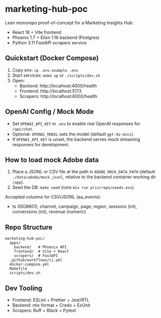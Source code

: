 # marketing-hub-poc

Lean monorepo proof-of-concept for a Marketing Insights Hub:

- React 18 + Vite frontend
- Phoenix 1.7 + Elixir 1.16 backend (Postgres)
- Python 3.11 FastAPI scrapers service

## Quickstart (Docker Compose)

1. Copy env: `cp .env.example .env`
2. Start services: `make up` or `./scripts/dev.sh`
3. Open:
   - Backend:  http://localhost:4000/health
   - Frontend: http://localhost:5173
   - Scrapers: http://localhost:8000/health

## OpenAI Config / Mock Mode

- Set `OPENAI_API_KEY` in `.env` to enable real OpenAI responses for `/api/chat`.
- Optional: `OPENAI_MODEL` sets the model (default `gpt-4o-mini`).
- If `OPENAI_API_KEY` is unset, the backend serves mock streaming responses for development.

## How to load mock Adobe data

1. Place a JSONL or CSV file at the path in `ADOBE_MOCK_DATA_PATH` (default `./data/adobe/mock.jsonl`, relative to the backend container working dir `/app`).
2. Seed the DB: `make seed` (runs `mix run priv/repo/seeds.exs`).

Accepted columns for CSV/JSONL (aa_events):
- ts (ISO8601), channel, campaign, page, region, sessions (int), conversions (int), revenue (numeric)

## Repo Structure

```
marketing-hub-poc/
  apps/
    backend/   # Phoenix API
    frontend/  # Vite + React
    scrapers/  # FastAPI
  .github/workflows/ci.yml
  docker-compose.yml
  Makefile
  scripts/dev.sh
```

## Dev Tooling

- Frontend: ESLint + Prettier + Jest/RTL
- Backend: mix format + Credo + ExUnit
- Scrapers: Ruff + Black + Pytest
